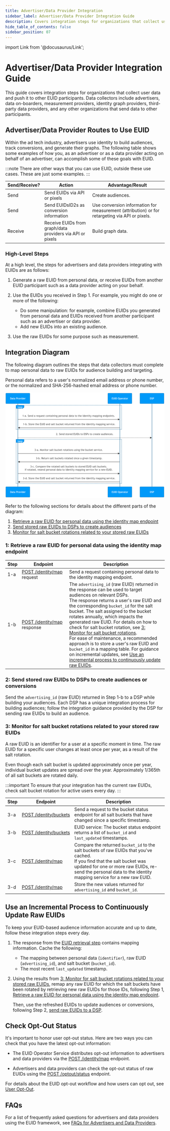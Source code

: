 ```yaml
---
title: Advertiser/Data Provider Integration
sidebar_label: Advertiser/Data Provider Integration Guide
description: Covers integration steps for organizations that collect user data and push it to other EUID participants.
hide_table_of_contents: false
sidebar_position: 07
---
```


import Link from '@docusaurus/Link';

# Advertiser/Data Provider Integration Guide

This guide covers integration steps for organizations that collect user data and push it to other EUID participants. Data collectors include advertisers, data on-boarders, measurement providers, identity graph providers, third-party data providers, and any other organizations that send data to other participants.

## Advertiser/Data Provider Routes to Use EUID

Within the ad tech industry, advertisers use identity to build audiences, track conversions, and generate their graphs. The following table shows some examples of how you, as an advertiser or as a data provider acting on behalf of an advertiser, can accomplish some of these goals with EUID.

:::note
There are other ways that you can use EUID, outside these use cases. These are just some examples.
:::

| Send/Receive? | Action | Advantage/Result |
| --- | --- | --- |
| Send | Send EUIDs via API or pixels | Create audiences. |
| Send | Send EUIDsID2s as conversion information | Use conversion information for measurement (attribution) or for retargeting via API or pixels. |
| Receive | Receive EUIDs from graph/data providers via API or pixels | Build graph data. |

<!-- - **Create/send in audiences**: You can send EUIDs to create audiences via API or pixels
- **Send in conversions**: You can send EUIDs as conversion information that can be used for measurement (attribution) or retargeting via API or pixels
- **Receive graph data**: You can receive EUIDs from graph/data providers via API or pixels. -->

### High-Level Steps

At a high level, the steps for advertisers and data providers integrating with EUIDs are as follows:

1. Generate a raw EUID from <Link href="../ref-info/glossary-uid#gl-personal-data">personal data</Link>, or receive EUIDs from another EUID participant such as a data provider acting on your behalf.

1. Use the EUIDs you received in Step 1. For example, you might do one or more of the following:
   - Do some manipulation: for example, combine EUIDs you generated from personal data and EUIDs received from another participant such as an advertiser or data provider.
   - Add new EUIDs into an existing audience.

1. Use the raw EUIDs for some purpose such as measurement.

## Integration Diagram

The following diagram outlines the steps that data collectors must complete to map oersonal data to raw EUIDs for audience building and targeting.

Personal data refers to a user's normalized email address or phone number, or the normalized and SHA-256-hashed email address or phone number.

![Advertiser Flow](images/advertiser-flow-mermaid.png)

<!-- diagram source: resource/advertiser-flow-mermaid.md.bak -->

Refer to the following sections for details about the different parts of the diagram:
1. [Retrieve a raw EUID for personal data using the identity map endpoint](#1-retrieve-a-raw-euid-for-personal-data-using-the-identity-map-endpoint)
2. [Send stored raw EUIDs to DSPs to create audiences](#2-send-stored-raw-euids-to-dsps-to-create-audiences-or-conversions)
3. [Monitor for salt bucket rotations related to your stored raw EUIDs](#3-monitor-for-salt-bucket-rotations-related-to-your-stored-raw-euids)

### 1: Retrieve a raw EUID for personal data using the identity map endpoint

| Step | Endpoint | Description |
| --- | --- | --- |
| 1-a | [POST&nbsp;/identity/map](../endpoints/post-identity-map.md) request | Send a request containing personal data to the identity mapping endpoint. |
| 1-b | [POST&nbsp;/identity/map](../endpoints/post-identity-map.md) response | The `advertising_id` (raw EUID) returned in the response can be used to target audiences on relevant DSPs.<br/>The response returns a user's raw EUID and the corresponding `bucket_id` for the salt bucket. The salt assigned to the bucket rotates annually, which impacts the generated raw EUID. For details on how to check for salt bucket rotation, see [3: Monitor for salt bucket rotations](#3-monitor-for-salt-bucket-rotations-related-to-your-stored-raw-euids).<br/>For ease of maintenance, a recommended approach is to store a user's raw EUID and `bucket_id` in a mapping table. For guidance on incremental updates, see [Use an incremental process to continuously update raw EUIDs](#use-an-incremental-process-to-continuously-update-raw-euids). |

### 2: Send stored raw EUIDs to DSPs to create audiences or conversions

Send the `advertising_id` (raw EUID) returned in Step 1-b to a DSP while building your audiences. Each DSP has a unique integration process for building audiences; follow the integration guidance provided by the DSP for sending raw EUIDs to build an audience.

### 3: Monitor for salt bucket rotations related to your stored raw EUIDs
A raw EUID is an identifier for a user at a specific moment in time. The raw EUID for a specific user changes at least once per year, as a result of the salt rotation. 

Even though each salt bucket is updated approximately once per year, individual bucket updates are spread over the year. Approximately 1/365th of all salt buckets are rotated daily.

:::important
To ensure that your integration has the current raw EUIDs, check salt bucket rotation for active users every day.
:::

| Step | Endpoint | Description |
| --- | --- | --- |
| 3-a | [POST&nbsp;/identity/buckets](../endpoints/post-identity-buckets.md) | Send a request to the bucket status endpoint for all salt buckets that have changed since a specific timestamp. |
| 3-b | [POST&nbsp;/identity/buckets](../endpoints/post-identity-buckets.md) | EUID service: The bucket status endpoint returns a list of `bucket_id` and `last_updated` timestamps. |
| 3-c | [POST&nbsp;/identity/map](../endpoints/post-identity-map.md) | Compare the returned `bucket_id` to the salt buckets of raw EUIDs that you've cached.<br/>If you find that the salt bucket was updated for one or more raw EUIDs, re-send the personal data to the identity mapping service for a new raw EUID. |
| 3-d | [POST&nbsp;/identity/map](../endpoints/post-identity-map.md) | Store the new values returned for `advertising_id` and `bucket_id`. |

## Use an Incremental Process to Continuously Update Raw EUIDs

To keep your EUID-based audience information accurate and up to date, follow these integration steps every day.

1. The response from the [EUID retrieval step](#1-retrieve-a-raw-euid-for-personal-data-using-the-identity-map-endpoint) contains mapping information. Cache the following:
   - The mapping between personal data (`identifier`), raw EUID (`advertising_id`), and salt bucket (`bucket_id`).
   - The most recent `last_updated` timestamp.
2. Using the results from [3: Monitor for salt bucket rotations related to your stored raw EUIDs](#3-monitor-for-salt-bucket-rotations-related-to-your-stored-raw-euids), remap any raw EUID for which the salt buckets have been rotated by retrieving new raw EUIDs for those IDs, following Step 1, [Retrieve a raw EUID for personal data using the identity map endpoint](#1-retrieve-a-raw-euid-for-personal-data-using-the-identity-map-endpoint).

   Then, use the refreshed EUIDs to update audiences or conversions, following Step 2, [send raw EUIDs to a DSP](#2-send-stored-raw-euids-to-dsps-to-create-audiences-or-conversions).

## Check Opt-Out Status

It's important to honor user opt-out status. Here are two ways you can check that you have the latest opt-out information:

- The EUID <Link href="../ref-info/glossary-uid#gl-operator-service">Operator Service</Link> distributes opt-out information to advertisers and data providers via the [POST&nbsp;/identity/map](../endpoints/post-identity-map.md) endpoint.

- Advertisers and data providers can check the opt-out status of raw EUIDs using the [POST&nbsp;/optout/status](../endpoints/post-optout-status.md) endpoint.

For details about the EUID opt-out workflow and how users can opt out, see [User Opt-Out](../getting-started/gs-opt-out.md).

## FAQs

For a list of frequently asked questions for advertisers and data providers using the EUID framework, see [FAQs for Advertisers and Data Providers](../getting-started/gs-faqs.md#faqs-for-advertisers-and-data-providers).
